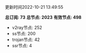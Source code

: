 更新时间2022-10-21 13:49:55

**总订阅: 73**
**总节点: 2023**
**有效节点: 498**
- v2ray节点: 252
- ss节点: 200
- trojan节点: 42
- ssr节点: 4
